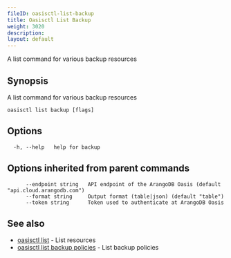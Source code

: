 ```yaml
---
fileID: oasisctl-list-backup
title: Oasisctl List Backup
weight: 3020
description: 
layout: default
---
```

A list command for various backup resources

## Synopsis

A list command for various backup resources

```
oasisctl list backup [flags]
```

## Options

```
  -h, --help   help for backup
```

## Options inherited from parent commands

```
      --endpoint string   API endpoint of the ArangoDB Oasis (default "api.cloud.arangodb.com")
      --format string     Output format (table|json) (default "table")
      --token string      Token used to authenticate at ArangoDB Oasis
```

## See also

* [oasisctl list]()	 - List resources
* [oasisctl list backup policies](oasisctl-list-backup-policies)	 - List backup policies

